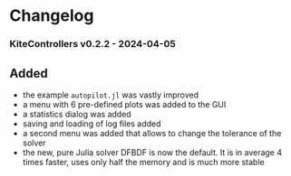 # Changelog

### KiteControllers v0.2.2 - 2024-04-05

## Added
- the example `autopilot.jl` was vastly improved
- a menu with 6 pre-defined plots was added to the GUI
- a statistics dialog was added
- saving and loading of log files added
- a second menu was added that allows to change the tolerance of the solver
- the new, pure Julia solver DFBDF is now the default. It is in average 4 times faster, uses only half the memory and is much more stable
